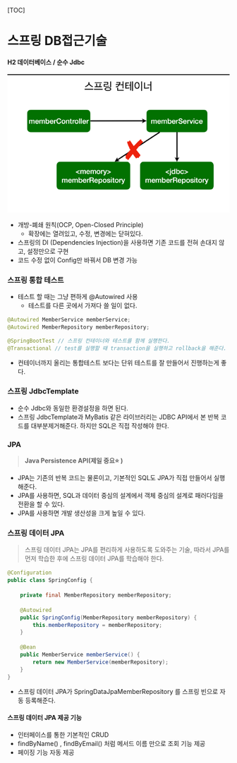 [TOC]

# 스프링 DB접근기술

#### H2 데이터베이스 / 순수 Jdbc

<img src="6.스프링_DB접근기술.assets/image-20210719124541565.png" alt="image-20210719124541565" style="zoom:80%;" />

- 개방-폐쇄 원칙(OCP, Open-Closed Principle)
  - 확장에는 열려있고, 수정, 변경에는 닫혀있다.
- 스프링의 DI (Dependencies Injection)을 사용하면 기존 코드를 전혀 손대지 않고, 설정만으로 구현
- 코드 수정 없이 Config만 바꿔서 DB 변경 가능



### 스프링 통합 테스트

- 테스트 할 때는 그냥 편하게 @Autowired 사용
  - 테스트를 다른 곳에서 가져다 쓸 일이 없다.

```java
@Autowired MemberService memberService;
@Autowired MemberRepository memberRepository;
```



```java
@SpringBootTest // 스프링 컨테이너와 테스트를 함께 실행한다.
@Transactional // test를 실행할 때 transaction을 실행하고 rollback을 해준다. DB에 반영안하기 때문에 다음 테스트도 실행 가능
```

- 컨테이너까지 올리는 통합테스트 보다는 단위 테스트를 잘 만들어서 진행하는게 좋다.



### 스프링 JdbcTemplate

- 순수 Jdbc와 동일한 환경설정을 하면 된다.
- 스프링 JdbcTemplate과 MyBatis 같은 라이브러리는 JDBC API에서 본 반복 코드를 대부분제거해준다. 하지만 SQL은 직접 작성해야 한다.



### JPA 

> **Java Persistence API(제일 중요:star: )**

- JPA는 기존의 반복 코드는 물론이고, 기본적인 SQL도 JPA가 직접 만들어서 실행해준다.
- JPA를 사용하면, SQL과 데이터 중심의 설계에서 객체 중심의 설계로 패러다임을 전환을 할 수 있다.
- JPA를 사용하면 개발 생산성을 크게 높일 수 있다.



###  스프링 데이터 JPA

> 스프링 데이터 JPA는 JPA를 편리하게 사용하도록 도와주는 기술, 따라서 JPA를 먼저 학습한 후에 스프링 데이터 JPA를 학습해야 한다.

```java
@Configuration
public class SpringConfig {

    private final MemberRepository memberRepository;

    @Autowired
    public SpringConfig(MemberRepository memberRepository) {
        this.memberRepository = memberRepository;
    }

    @Bean
    public MemberService memberService() {
        return new MemberService(memberRepository);
    }
}
```

- 스프링 데이터 JPA가 SpringDataJpaMemberRepository 를 스프링 빈으로 자동 등록해준다.



#### 스프링 데이터 JPA 제공 기능

- 인터페이스를 통한 기본적인 CRUD
- findByName() , findByEmail() 처럼 메서드 이름 만으로 조회 기능 제공
- 페이징 기능 자동 제공